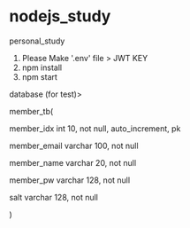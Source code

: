 # nodejs_study
personal_study

1. Please Make '.env' file > JWT KEY
2. npm install
3. npm start


database (for test)>

member_tb(

member_idx int 10, not null, auto_increment, pk

member_email varchar 100, not null

member_name varchar 20, not null

member_pw varchar 128, not null

salt varchar 128, not null

)
